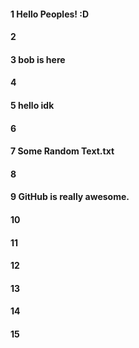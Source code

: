 #### 1 Hello Peoples! :D
#### 2
#### 3 bob is here
#### 4
#### 5 hello idk
#### 6
#### 7 Some Random Text.txt
#### 8
#### 9 GitHub is really awesome.
#### 10
#### 11
#### 12
#### 13
#### 14
#### 15